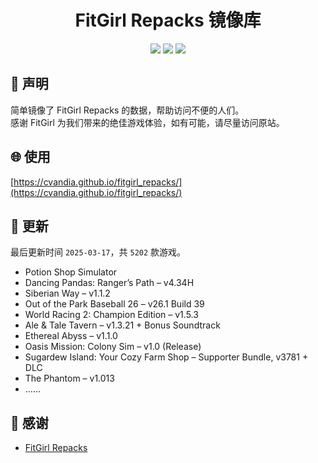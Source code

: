﻿<div align="center">

# FitGirl Repacks 镜像库

![](https://count.getloli.com/get/@fitgirl_repacks?theme=booru-lewd)
![](https://img.shields.io/badge/ci-passing-brightgreen.svg?logo=github) ![](https://img.shields.io/badge/license-MIT-brightgreen.svg)

</div>

## 📜 声明
简单镜像了 FitGirl Repacks 的数据，帮助访问不便的人们。  
感谢 FitGirl 为我们带来的绝佳游戏体验，如有可能，请尽量访问原站。

## 🌐 使用
[https://cvandia.github.io/fitgirl_repacks/](https://cvandia.github.io/fitgirl_repacks/)

## 🔄 更新
最后更新时间 `2025-03-17`，共 `5202` 款游戏。
- Potion Shop Simulator
- Dancing Pandas: Ranger’s Path – v4.34H
- Siberian Way – v1.1.2
- Out of the Park Baseball 26 – v26.1 Build 39
- World Racing 2: Champion Edition – v1.5.3
- Ale & Tale Tavern – v1.3.21 + Bonus Soundtrack
- Ethereal Abyss – v1.1.0
- Oasis Mission: Colony Sim – v1.0 (Release)
- Sugardew Island: Your Cozy Farm Shop – Supporter Bundle, v3781 + DLC
- The Phantom – v1.013
- ……

## 🙏 感谢
- [FitGirl Repacks](https://fitgirl-repacks.site/)
